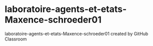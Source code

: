 # laboratoire-agents-et-etats-Maxence-schroeder01
laboratoire-agents-et-etats-Maxence-schroeder01 created by GitHub Classroom
